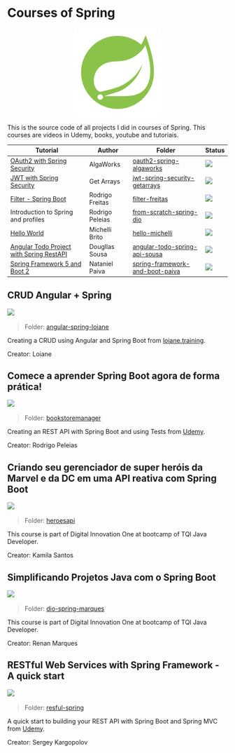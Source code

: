 # Courses of Spring

<p align="center"> 
<img src=".github/logo.png">
</p>

This is the source code of all projects I did in courses of Spring. This courses are videos in Udemy, books, youtube and tutoriais.

| Tutorial                                               | Author        | Folder                                                       | Status                                                       |
|----------------------------------------------------    |---------------|--------------------------------------------------------------|--------------------------------------------------------------|
|[OAuth2 with Spring Security](https://youtu.be/UsM2BY20Ux4)|AlgaWorks|[oauth2-spring-algaworks](oauth2-spring-algaworks)|![](https://img.shields.io/badge/status-completed-brightgreen)|
|[JWT with Spring Security](https://youtu.be/mYKf4pufQWA)|Get Arrays     |[jwt-spring-security-getarrays](jwt-spring-security-getarrays)|![](https://img.shields.io/badge/status-completed-brightgreen)|
|[Filter - Spring Boot](https://youtu.be/0Vd_XOY_VxY)    |Rodrigo Freitas|[filter-freitas](filter-freitas)                              |![](https://img.shields.io/badge/status-completed-brightgreen)|
|Introduction to Spring and profiles|Rodrigo Peleias|[from-scratch-spring-dio](from-scratch-spring-dio)|![](https://img.shields.io/badge/status-completed-brightgreen)|
|[Hello World](https://youtu.be/FasCDiQVp3o)             |Michelli Brito |[hello-michelli](hello-michelli)                              |![](https://img.shields.io/badge/status-completed-brightgreen)|
|[Angular Todo Project with Spring RestAPI](https://www.udemy.com/course/angular-10-spring-boot-com-deploy-no-heroku-e-github-pages/)|Dougllas Sousa|[angular-todo-spring-api-sousa](angular-todo-spring-api-sousa)|![](https://img.shields.io/badge/status-completed-brightgreen)|
|[Spring Framework 5 and Boot 2](https://www.udemy.com/course/spring-framework-5-spring-boot-2/)|Nataniel Paiva|[spring-framework-and-boot-paiva](spring-framework-and-boot-paiva)|![](https://img.shields.io/badge/status-completed-brightgreen)|

## CRUD Angular + Spring
![](https://img.shields.io/badge/status-in%20progress-blue)

> Folder: [angular-spring-loiane](angular-spring-loiane)

Creating a CRUD using Angular and Spring Boot from [loiane.training](https://loiane.training/curso/crud-angular-spring).

Creator: Loiane

## Comece a aprender Spring Boot agora de forma prática!
![](https://img.shields.io/badge/status-in%20progress-blue)

> Folder: [bookstoremanager](bookstoremanager)

Creating an REST API with Spring Boot and using Tests from [Udemy](https://www.udemy.com/course/comece-a-aprender-spring-boot-agora-de-forma-pratica/).

Creator: Rodrigo Peleias

## Criando seu gerenciador de super heróis da Marvel e da DC em uma API reativa com Spring Boot
![](https://img.shields.io/badge/status-completed-brightgreen)

> Folder: [heroesapi](heroesapi)

This course is part of Digital Innovation One at bootcamp of TQI Java Developer.

Creator: Kamila Santos

## Simplificando Projetos Java com o Spring Boot
![](https://img.shields.io/badge/status-completed-brightgreen)

> Folder: [dio-spring-marques](dio-spring-marques)

This course is part of Digital Innovation One at bootcamp of TQI Java Developer.

Creator: Renan Marques

## RESTful Web Services with Spring Framework - A quick start
![](https://img.shields.io/badge/status-in%20progress-blue)

> Folder: [resful-spring](resful-spring)

A quick start to building your REST API with Spring Boot and Spring MVC from [Udemy](https://www.udemy.com/course/restful-web-services-with-spring-framework-a-quick-start/).

Creator: Sergey Kargopolov
